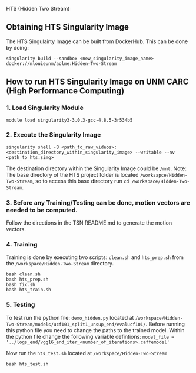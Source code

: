 HTS (Hidden Two Stream)
## Obtaining HTS Singularity Image
The HTS Singulairty Image can be built from DockerHub. This can be done by doing:
```
singularity build --sandbox <new_singularity_image_name> docker://mlouieunm/aolme:Hidden-Two-Stream
```

## How to run HTS Singularity Image on UNM CARC (High Performance Computing)
### 1. Load Singularity Module
```
module load singularity3-3.0.3-gcc-4.8.5-3r534b5
```
### 2. Execute the Singularity Image
```
singularity shell -B <path_to_raw_videos>:<destination_directory_within_singularity_image> --writable --nv <path_to_hts.simg>
```
The destination directory within the Singularity Image could be ```/mnt```.
Note: The base directory of the HTS project folder is located ```/worksapce/Hidden-Two-Stream```, so to access this base directory run ```cd /workspace/Hidden-Two-Stream```.

### 3. Before any Training/Testing can be done, motion vectors are needed to be computed.
Follow the directions in the TSN README.md to generate the motion vectors.

### 4. Training
Training is done by executing two scripts: ```clean.sh``` and ```hts_prep.sh``` from the ```/workspace/Hidden-Two-Stream``` directory.
```
bash clean.sh
bash hts_prep.sh
bash fix.sh
bash hts_train.sh
```
### 5. Testing
To test run the python file: ```demo_hidden.py``` located at ```/workspace/Hidden-Two-Stream/models/ucf101_split1_unsup_end/evalucf101/```. Before running this python file you need to change the paths to the trained model. Within the python file change the following variable defintions:
```model_file = '../logs_end/vgg16_end_iter_<number_of_iterations>.caffemodel'```

Now run the ```hts_test.sh``` located at ```/workspace/Hidden-Two-Stream```
```
bash hts_test.sh
```
